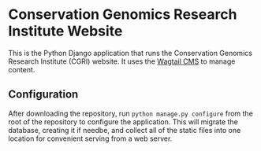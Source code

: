 Conservation Genomics Research Institute Website
================================================

This is the Python Django application that runs the Conservation Genomics
Research Institute (CGRI) website. It uses the [Wagtail CMS][1] to manage
content.

## Configuration

After downloading the repository, run `python manage.py configure` from the
root of the repository to configure the application. This will migrate the
database, creating it if needbe, and collect all of the static files into one
location for convenient serving from a web server.



[1]: https://wagtail.io/
